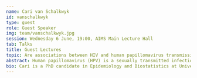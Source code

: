 ```yaml
---
name: Cari van Schalkwyk
id: vanschalkwyk
type: guest
role: Guest Speaker
img: team/vanschalkwyk.jpg
session: Wednesday 6 June, 19:00, AIMS Main Lecture Hall
tab: Talks
title: Guest Lectures
topic: Are associations between HIV and human papillomavirus transmission due to behavioural confounding or biological effects?
abstract: Human papillomavirus (HPV) is a sexually transmitted infection that causes cervical cancer. Co-infection with HIV increase rates of progression to cancer and decreases rates of HPV clearance and cervical disease regression. In addition, epidemiological studies suggest a ~2 fold increased risk of newly detecting HPV infection for HIV-infected individuals and ~2 fold increased risk of HIV acquisition following HPV detection, after adjusting for sexual behaviour. We conducted a mathematical modelling study to assess whether confounding behavioural factors and network effects are sufficient to explain these associations between HIV and HPV transmission, without biological interactions.
bio: Cari is a PhD candidate in Epidemiology and Biostatistics at University of Cape Town and a Researcher at SACEMA. She was an MMED participant in 2012 and a DAIDD participant in 2014, served as an MMED mentor in 2014 and 2016, and joined the Workshop Faculty in 2016. Cari studied actuarial science and statistics and became involved with SACEMA through a Masters project relating to HIV incidence estimation. After a brief stint in the private sector, she joined SACEMA as research staff, working mostly on the biostatistical analyses of HIV and TB related projects. She is currently working towards a PhD on the interaction between HIV, HPV and its progression to cervical cancer, using an individual based model.
---
```

